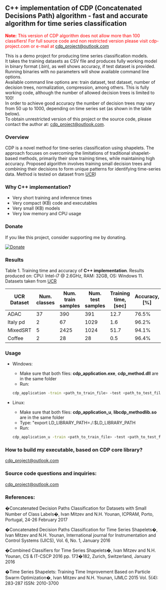##  C++ implementation of CDP (Concatenated Decisions Path) algorithm - fast and accurate algorithm for time series classification 

<span style="color:red">**Note:** This version of CDP algorithm does not allow more than 100 classifiers!
For full source code and non restricted version please visit cdp-project.com or e-mail at cdp_project@outlook.com</span>

This is a demo project for producing time series classification models.   
It takes the training datasets as CSV file and produces fully working model in binary format (.bin), as well shows accuracy, if test dataset is provided.  
Running binaries with no parameters will show available command line options.  
Available command line options are: train dataset, test dataset, number of decision trees, normalization, compression, among others. 
This is fully working code, although the number of allowed decision trees is limited to 100!  
In order to achieve good accuracy the number of decision trees may vary from 50 up to 1000, depending on time series set (as shown in the table below).  
To obtain unrestricted version of this project or the source code, please contact the author at: cdp_project@outlook.com. 

### Overview 
 
 CDP is a novel method for time-series classification using shapelets. The approach focuses on overcoming the limitations of traditional 
 shapelet-based methods, primarily their slow training times, while maintaining high accuracy. Proposed algorithm 
 involves training small decision trees and combining their decisions to form unique patterns for identifying time-series 
 data. Method is tested on dataset from [UCR](https://www.cs.ucr.edu/~eamonn/time_series_data_2018/))

### Why C++ implementation?
- Very short training and inference times  
- Very compact (KB) code and executables  
- Very small (KB) models 
- Very low memory and CPU usage 

### Donate
If you like this project, consider supporting me by donating.

[![Donate](https://www.paypalobjects.com/en_US/i/btn/btn_donateCC_LG.gif)](https://www.paypal.com/donate/?hosted_button_id=E7U5FRCCUVNL6)

### Results

Table 1. Training time and accuracy of **C++ implementation**. Results produced on: CPU: Intel-i7 @ 2.6GHz, RAM: 32GB, OS: Windows 11. Datasets taken from [UCR](https://www.cs.ucr.edu/~eamonn/time_series_data_2018/) 

| UCR Dataset  | Num. classes | Num. train samples | Num. test samples | Training time, [sec] | Accuracy, [%] | compress_factor | num_classifiers | normalize | 
|--------------|--------------|--------------------|-------------------|----------------------|---------------|-----------------|-----------------|-----------|
|   ADAC       |       37     |         390        |        391        |        12.7          |    76.5%      |        2        |    1000         |  false    |
| Italy pd     |        2     |          67        |       1029        |         1.6          |    96.2%      |        2        |     500         |  false    |
| MixedSRT     |        5     |        2425        |       1024        |        51.7          |    94.1%      |        4        |     500         |   true    |
| Coffee       |        2     |          28        |         28        |         0.5          |    96.4%      |        4        |     100         |   true    |



### Usage
- Windows: 
	- Make sure that both files: **cdp_application.exe**, **cdp_method.dll** are in the same folder
	- Run: 
	```sh
	cdp_application -train <path_to_train_file> -test <path_to_test_file> -delimiter <delimiter_string> -compress_factor <number_of_samples_to_average> -num_classifiers <number_of_shapelets_classifiers> -normalize <true/false>
	```

- Linux: 
	- Make sure that both files: **cdp_application_u**, **libcdp_methodlib.so** are in the same folder
	- Type: "export LD_LIBRARY_PATH=./:$LD_LIBRARY_PATH 
    - Run: 
	```sh
	cdp_application_u -train <path_to_train_file> -test <path_to_test_file> -delimiter <delimiter_string> -compress_factor <number_of_samples_to_average> -num_classifiers <number_of_shapelets_classifiers> -normalize <true/false>
	```
### How to build my executable, based on CDP core library?
cdp_project@outlook.com

### Source code questions and inquiries: 
cdp_project@outlook.com

### References: 

�Concatenated Decision Paths Classification for Datasets with Small Number of Class Labels�, Ivan Mitzev and N.H. Younan, ICPRAM, Porto, Portugal, 24-26 February 2017

�Concatenated Decision Paths Classification for Time Series Shapelets�, Ivan Mitzev and N.H. Younan, International journal for Instrumentation and Control Systems (IJICS), Vol. 6, No. 1, January 2016

�Combined Classifiers for Time Series Shapelets�, Ivan Mitzev and N.H. Younan, CS & IT-CSCP 2016 pp. 173�182, Zurich, Switzerland, January 2016

�Time Series Shapelets: Training Time Improvement Based on Particle Swarm Optimization�, Ivan Mitzev and N.H. Younan, IJMLC 2015 Vol. 5(4): 283-287 ISSN: 2010-3700


